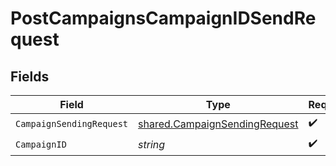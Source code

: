 # PostCampaignsCampaignIDSendRequest


## Fields

| Field                                                                                 | Type                                                                                  | Required                                                                              | Description                                                                           |
| ------------------------------------------------------------------------------------- | ------------------------------------------------------------------------------------- | ------------------------------------------------------------------------------------- | ------------------------------------------------------------------------------------- |
| `CampaignSendingRequest`                                                              | [shared.CampaignSendingRequest](../../../pkg/models/shared/campaignsendingrequest.md) | :heavy_check_mark:                                                                    | N/A                                                                                   |
| `CampaignID`                                                                          | *string*                                                                              | :heavy_check_mark:                                                                    | N/A                                                                                   |
